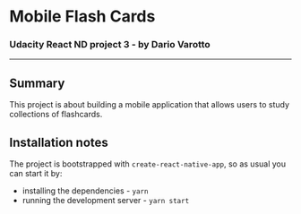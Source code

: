 Mobile Flash Cards
==================
### Udacity React ND project 3 - by Dario Varotto

---------------------
## Summary

This project is about building a mobile application
 that allows users to study collections of flashcards.


## Installation notes

The project is bootstrapped with `create-react-native-app`, so as usual
you can start it by:

* installing the dependencies - `yarn`
* running the development server - `yarn start`

